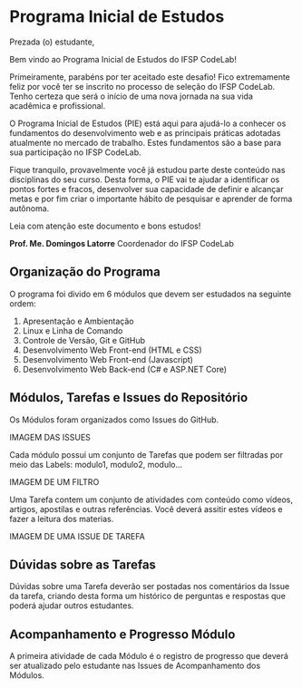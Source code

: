# Programa Inicial de Estudos

Prezada (o) estudante, 

Bem vindo ao Programa Inicial de Estudos do IFSP CodeLab!

Primeiramente, parabéns por ter aceitado este desafio! Fico extremamente feliz por você ter se inscrito no processo de seleção do IFSP CodeLab. Tenho certeza que será o início de uma nova jornada na sua vida acadêmica e profissional.

O Programa Inicial de Estudos (PIE) está aqui para ajudá-lo a conhecer os fundamentos do desenvolvimento web e as principais práticas adotadas atualmente no mercado de trabalho. Estes fundamentos são a base para sua participação no IFSP CodeLab.

Fique tranquilo, provavelmente você já estudou parte deste conteúdo nas disciplinas do seu curso. Desta forma, o PIE vai te ajudar a identificar os pontos fortes e fracos, desenvolver sua capacidade de definir e alcançar metas e por fim criar o importante hábito de pesquisar e aprender de forma autônoma.

Leia com atenção este documento e bons estudos!

**Prof. Me. Domingos Latorre**
Coordenador do IFSP CodeLab

## Organização do Programa

O programa foi divido em 6 módulos que devem ser estudados na seguinte ordem: 

1. Apresentação e Ambientação
1. Linux e Linha de Comando
1. Controle de Versão, Git e GitHub
1. Desenvolvimento Web Front-end (HTML e CSS)
1. Desenvolvimento Web Front-end (Javascript)
1. Desenvolvimento Web Back-end (C# e ASP.NET Core)

## Módulos, Tarefas e Issues do Repositório

Os Módulos foram organizados como Issues do GitHub. 

IMAGEM DAS ISSUES

Cada módulo possui um conjunto de Tarefas que podem ser filtradas por meio das Labels: modulo1, modulo2, modulo...

IMAGEM DE UM FILTRO

Uma Tarefa contem um conjunto de atividades com conteúdo como vídeos, artigos, apostilas e outras referências. Você deverá assitir estes vídeos e fazer a leitura dos materias.

IMAGEM DE UMA ISSUE DE TAREFA

## Dúvidas sobre as Tarefas

Dúvidas sobre uma Tarefa deverão ser postadas nos comentários da Issue da tarefa, criando desta forma um histórico de perguntas e respostas que poderá ajudar outros estudantes.

## Acompanhamento e Progresso Módulo

A primeira atividade de cada Módulo é o registro de progresso que deverá ser atualizado pelo estudante nas Issues de Acompanhamento dos Módulos. 